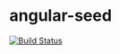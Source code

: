 angular-seed
============
[![Build Status](https://travis-ci.org/saad1200/angular-seed.png)](https://travis-ci.org/saad1200/angular-seed)
